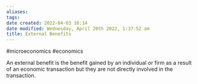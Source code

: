 ```yaml
---
aliases: 
tags: 
date created: 2022-04-03 16:14
date modified: Wednesday, April 20th 2022, 1:37:52 am
title: External Benefits
---
```


#microeconomics #economics

An external benefit is the benefit gained by an individual or firm as a result of an economic transaction but they are not directly involved in the transaction.
